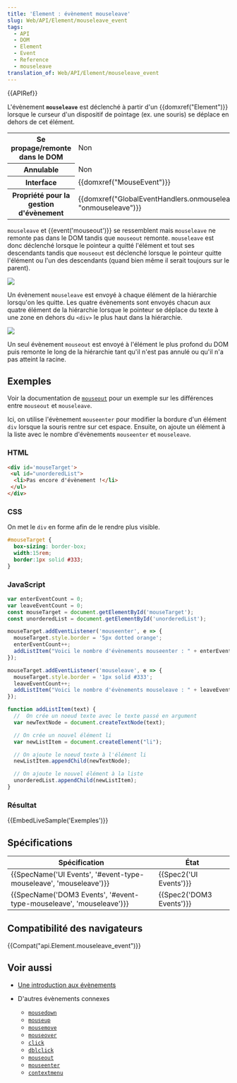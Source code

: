 ```yaml
---
title: 'Element : évènement mouseleave'
slug: Web/API/Element/mouseleave_event
tags:
  - API
  - DOM
  - Element
  - Event
  - Reference
  - mouseleave
translation_of: Web/API/Element/mouseleave_event
---
```

{{APIRef}}

L'évènement **`mouseleave`** est déclenché à partir d'un {{domxref("Element")}} lorsque le curseur d'un dispositif de pointage (ex. une souris) se déplace en dehors de cet élément.

<table class="properties">
  <tbody>
    <tr>
      <th scope="row">Se propage/remonte dans le DOM</th>
      <td>Non</td>
    </tr>
    <tr>
      <th scope="row">Annulable</th>
      <td>Non</td>
    </tr>
    <tr>
      <th scope="row">Interface</th>
      <td>{{domxref("MouseEvent")}}</td>
    </tr>
    <tr>
      <th scope="row">Propriété pour la gestion d'évènement</th>
      <td>
        {{domxref("GlobalEventHandlers.onmouseleave", "onmouseleave")}}
      </td>
    </tr>
  </tbody>
</table>

`mouseleave` et {{event('mouseout')}} se ressemblent mais `mouseleave` ne remonte pas dans le DOM tandis que `mouseout` remonte. `mouseleave` est donc déclenché lorsque le pointeur a quitté l'élément et tout ses descendants tandis que `mouseout` est déclenché lorsque le pointeur quitte l'élément ou l'un des descendants (quand bien même il serait toujours sur le parent).

![](mouseleave.png)

Un évènement `mouseleave` est envoyé à chaque élément de la hiérarchie lorsqu'on les quitte. Les quatre évènements sont envoyés chacun aux quatre élément de la hiérarchie lorsque le pointeur se déplace du texte à une zone en dehors du `<div>` le plus haut dans la hiérarchie.

![](mouseout.png)

Un seul évènement `mouseout` est envoyé à l'élément le plus profond du DOM puis remonte le long de la hiérarchie tant qu'il n'est pas annulé ou qu'il n'a pas atteint la racine.

## Exemples

Voir la documentation de [`mouseout`](/fr/docs/Web/API/Element/mouseout_event) pour un exemple sur les différences entre `mouseout` et `mouseleave`.

Ici, on utilise l'évènement `mouseenter` pour modifier la bordure d'un élément `div` lorsque la souris rentre sur cet espace. Ensuite, on ajoute un élément à la liste avec le nombre d'évènements `mouseenter` et `mouseleave`.

### HTML

```html
<div id='mouseTarget'>
 <ul id="unorderedList">
  <li>Pas encore d'évènement !</li>
 </ul>
</div>
```

### CSS

On met le `div` en forme afin de le rendre plus visible.

```css
#mouseTarget {
  box-sizing: border-box;
  width:15rem;
  border:1px solid #333;
}
```

### JavaScript

```js
var enterEventCount = 0;
var leaveEventCount = 0;
const mouseTarget = document.getElementById('mouseTarget');
const unorderedList = document.getElementById('unorderedList');

mouseTarget.addEventListener('mouseenter', e => {
  mouseTarget.style.border = '5px dotted orange';
  enterEventCount++;
  addListItem("Voici le nombre d'évènements mouseenter : " + enterEventCount + ".");
});

mouseTarget.addEventListener('mouseleave', e => {
  mouseTarget.style.border = '1px solid #333';
  leaveEventCount++;
  addListItem("Voici le nombre d'évènements mouseleave : " + leaveEventCount + ".");
});

function addListItem(text) {
  //  On crée un noeud texte avec le texte passé en argument
  var newTextNode = document.createTextNode(text);

  // On crée un nouvel élément li
  var newListItem = document.createElement("li");

  // On ajoute le noeud texte à l'élément li
  newListItem.appendChild(newTextNode);

  // On ajoute le nouvel élément à la liste
  unorderedList.appendChild(newListItem);
}
```

### Résultat

{{EmbedLiveSample('Exemples')}}

## Spécifications

| Spécification                                                                            | État                             |
| ---------------------------------------------------------------------------------------- | -------------------------------- |
| {{SpecName('UI Events', '#event-type-mouseleave', 'mouseleave')}} | {{Spec2('UI Events')}}     |
| {{SpecName('DOM3 Events', '#event-type-mouseleave', 'mouseleave')}} | {{Spec2('DOM3 Events')}} |

## Compatibilité des navigateurs

{{Compat("api.Element.mouseleave_event")}}

## Voir aussi

- [Une introduction aux évènements](/fr/docs/Apprendre/JavaScript/Building_blocks/Evènements)
- D'autres évènements connexes

  - [`mousedown`](/fr/docs/Web/API/Element/mousedown_event)
  - [`mouseup`](/fr/docs/Web/API/Element/mouseup_event)
  - [`mousemove`](/fr/docs/Web/API/Element/mousemove_event)
  - [`mouseover`](/fr/docs/Web/API/Element/mouseover_event)
  - [`click`](/fr/docs/Web/API/Element/click_event)
  - [`dblclick`](/fr/docs/Web/API/Element/dblclick_event)
  - [`mouseout`](/fr/docs/Web/API/Element/mouseout_event)
  - [`mouseenter`](/fr/docs/Web/API/Element/mouseenter_event)
  - [`contextmenu`](/fr/docs/Web/API/Element/contextmenu_event)

